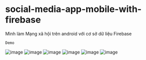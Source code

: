 # social-media-app-mobile-with-firebase
Mình làm Mạng xã hội trên android với cơ sở dữ liệu Firebase
```
Demo
```
![image](https://github.com/Dat0309/social-media-app-mobile-with-firebase/blob/main/demo/home.png)
![image](https://github.com/Dat0309/social-media-app-mobile-with-firebase/blob/main/demo/notify.png)
![image](https://github.com/Dat0309/social-media-app-mobile-with-firebase/blob/main/demo/post.png)
![image](https://github.com/Dat0309/social-media-app-mobile-with-firebase/blob/main/demo/profile.png)
![image](https://github.com/Dat0309/social-media-app-mobile-with-firebase/blob/main/demo/searchuser.png)
![image](https://github.com/Dat0309/social-media-app-mobile-with-firebase/blob/main/demo/viewstory.png)
